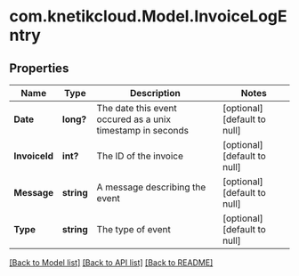 # com.knetikcloud.Model.InvoiceLogEntry
## Properties

Name | Type | Description | Notes
------------ | ------------- | ------------- | -------------
**Date** | **long?** | The date this event occured as a unix timestamp in seconds | [optional] [default to null]
**InvoiceId** | **int?** | The ID of the invoice | [optional] [default to null]
**Message** | **string** | A message describing the event | [optional] [default to null]
**Type** | **string** | The type of event | [optional] [default to null]

[[Back to Model list]](../README.md#documentation-for-models) [[Back to API list]](../README.md#documentation-for-api-endpoints) [[Back to README]](../README.md)

